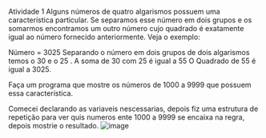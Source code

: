 Atividade 1
  Alguns números de quatro algarismos possuem uma característica particular. Se separamos 
  esse número em dois grupos e os somarmos encontramos um outro número cujo quadrado 
  é exatamente igual ao número fornecido anteriormente. Veja o exemplo:

  Número = 3025 
  Separando o número em dois grupos de dois algarismos temos o 30 e o 25 . 
  A soma de 30 com 25 é igual a 55
  O Quadrado de 55 é igual a 3025.

  Faça um programa que mostre os números de 1000 a 9999 que possuem essa característica.
  
Comecei declarando as variaveis nescessarias, depois fiz uma estrutura de repetição para ver quis numeros ente 1000 a 9999 se encaixa na regra, depois mostrie o resultado.
![image](https://user-images.githubusercontent.com/54037849/187039405-40e19c57-61ce-49ad-84b9-7ddcd8273648.png)
